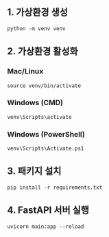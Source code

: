 ## 1. 가상환경 생성
```
python -m venv venv
```

## 2. 가상환경 활성화
### Mac/Linux
```
source venv/bin/activate
```
### Windows (CMD)
```
venv\Scripts\activate
```
### Windows (PowerShell)
```
venv\Scripts\Activate.ps1
```

## 3. 패키지 설치
```
pip install -r requirements.txt
```

## 4. FastAPI 서버 실행
```
uvicorn main:app --reload
```